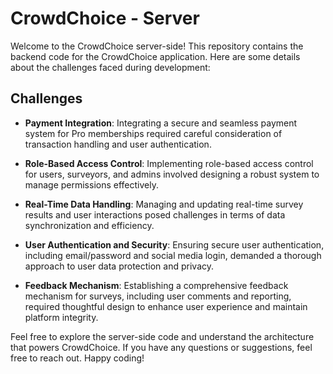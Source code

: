 # CrowdChoice - Server

Welcome to the CrowdChoice server-side! This repository contains the backend code for the CrowdChoice application. Here are some details about the challenges faced during development:

## Challenges

- **Payment Integration**: Integrating a secure and seamless payment system for Pro memberships required careful consideration of transaction handling and user authentication.

- **Role-Based Access Control**: Implementing role-based access control for users, surveyors, and admins involved designing a robust system to manage permissions effectively.

- **Real-Time Data Handling**: Managing and updating real-time survey results and user interactions posed challenges in terms of data synchronization and efficiency.

- **User Authentication and Security**: Ensuring secure user authentication, including email/password and social media login, demanded a thorough approach to user data protection and privacy.

- **Feedback Mechanism**: Establishing a comprehensive feedback mechanism for surveys, including user comments and reporting, required thoughtful design to enhance user experience and maintain platform integrity.

Feel free to explore the server-side code and understand the architecture that powers CrowdChoice. If you have any questions or suggestions, feel free to reach out. Happy coding!
